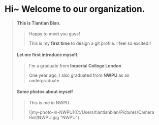# Hi~ Welcome to our organization.

>#### This is Tiantian Bian.
>>Happy to meet you guys!
>>
>>This is my **first time** to design a git profile.
>>I feel so excited!!
>#### Let me first introduce myself.
>>I'm a graduate from **Imperial College London**.
>>
>>One year ago, I also graduated from **NWPU** as an undergraduate.
>#### Some photos about myself
>>This is me in NWPU.
>>
>>![my-photo-in-NWPU](C:/Users/tiantianbian/Pictures/Camera Roll/NWPU.jpg "NWPU")
